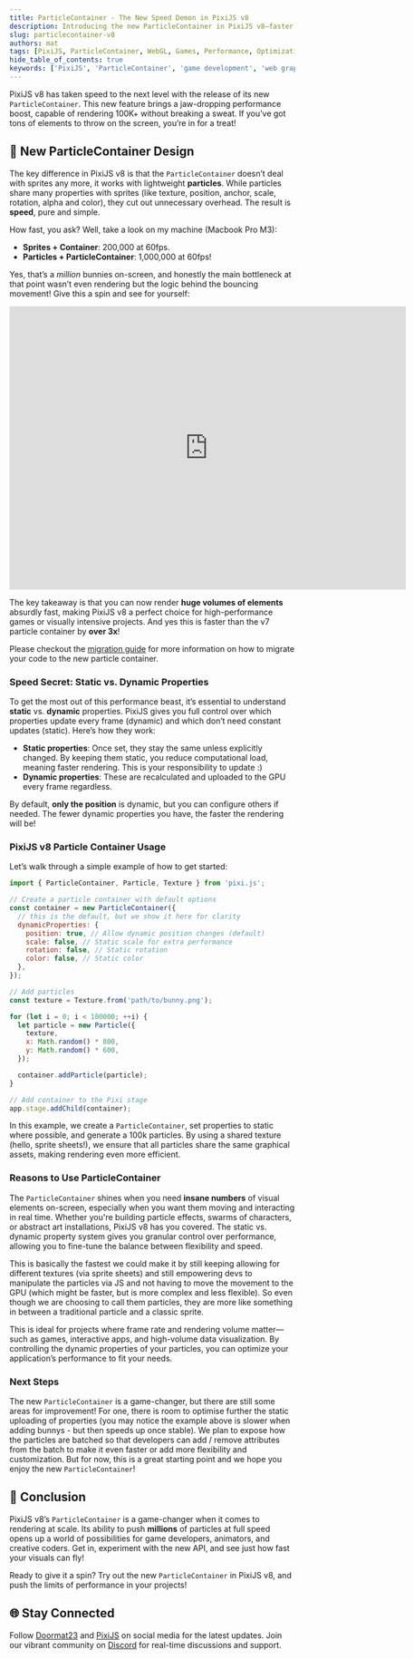 ```yaml
---
title: ParticleContainer - The New Speed Demon in PixiJS v8
description: Introducing the new ParticleContainer in PixiJS v8—faster than ever, optimized for rendering millions of particles effortlessly.
slug: particlecontainer-v8
authors: mat
tags: [PixiJS, ParticleContainer, WebGL, Games, Performance, Optimization]
hide_table_of_contents: true
keywords: ['PixiJS', 'ParticleContainer', 'game development', 'web graphics', 'optimization', 'WebGL']
---
```


PixiJS v8 has taken speed to the next level with the release of its new `ParticleContainer`. This new feature brings a jaw-dropping performance boost, capable of rendering 100K+ without breaking a sweat. If you’ve got tons of elements to throw on the screen, you’re in for a treat!

<!--truncate-->

## 🚀 New ParticleContainer Design

The key difference in PixiJS v8 is that the `ParticleContainer` doesn’t deal with sprites any more, it works with lightweight **particles**. While particles share many properties with sprites (like texture, position, anchor, scale, rotation, alpha and color), they cut out unnecessary overhead. The result is **speed**, pure and simple.

How fast, you ask? Well, take a look on my machine (Macbook Pro M3):

- **Sprites + Container**: 200,000 at 60fps.
- **Particles + ParticleContainer**: 1,000,000 at 60fps!

Yes, that’s a _million_ bunnies on-screen, and honestly the main bottleneck at that point wasn’t even rendering but the logic behind the bouncing movement! Give this a spin and see for yourself:

<iframe src="https://goodboydigital.github.io/pixi-bunnymark/dist/?asParticles=true&count=1000&renderer=webgl" width="700" height="500" frameborder="0"></iframe>

The key takeaway is that you can now render **huge volumes of elements** absurdly fast, making PixiJS v8 a perfect choice for high-performance games or visually intensive projects. And yes this is faster than the v7 particle container by **over 3x**!

Please checkout the [migration guide](../8.x/guides/migrations/v8#particlecontainer) for more information on how to migrate your code to the new particle container.

### Speed Secret: Static vs. Dynamic Properties

To get the most out of this performance beast, it’s essential to understand **static** vs. **dynamic** properties. PixiJS gives you full control over which properties update every frame (dynamic) and which don’t need constant updates (static). Here’s how they work:

- **Static properties**: Once set, they stay the same unless explicitly changed. By keeping them static, you reduce computational load, meaning faster rendering. This is your responsibility to update :)
- **Dynamic properties**: These are recalculated and uploaded to the GPU every frame regardless.

By default, **only the position** is dynamic, but you can configure others if needed. The fewer dynamic properties you have, the faster the rendering will be!

### PixiJS v8 Particle Container Usage

Let’s walk through a simple example of how to get started:

```javascript
import { ParticleContainer, Particle, Texture } from 'pixi.js';

// Create a particle container with default options
const container = new ParticleContainer({
  // this is the default, but we show it here for clarity
  dynamicProperties: {
    position: true, // Allow dynamic position changes (default)
    scale: false, // Static scale for extra performance
    rotation: false, // Static rotation
    color: false, // Static color
  },
});

// Add particles
const texture = Texture.from('path/to/bunny.png');

for (let i = 0; i < 100000; ++i) {
  let particle = new Particle({
    texture,
    x: Math.random() * 800,
    y: Math.random() * 600,
  });

  container.addParticle(particle);
}

// Add container to the Pixi stage
app.stage.addChild(container);
```

In this example, we create a `ParticleContainer`, set properties to static where possible, and generate a 100k particles. By using a shared texture (hello, sprite sheets!), we ensure that all particles share the same graphical assets, making rendering even more efficient.

### Reasons to Use ParticleContainer

The `ParticleContainer` shines when you need **insane numbers** of visual elements on-screen, especially when you want them moving and interacting in real time. Whether you're building particle effects, swarms of characters, or abstract art installations, PixiJS v8 has you covered. The static vs. dynamic property system gives you granular control over performance, allowing you to fine-tune the balance between flexibility and speed.

This is basically the fastest we could make it by still keeping allowing for different textures (via sprite sheets) and still empowering devs to manipulate the particles via JS and not having to move the movement to the GPU (which might be faster, but is more complex and less flexible). So even though we are choosing to call them particles, they are more like something in between a traditional particle and a classic sprite.

This is ideal for projects where frame rate and rendering volume matter—such as games, interactive apps, and high-volume data visualization. By controlling the dynamic properties of your particles, you can optimize your application’s performance to fit your needs.

### Next Steps

The new `ParticleContainer` is a game-changer, but there are still some areas for improvement! For one, there is room to optimise further the static uploading of properties (you may notice the example above is slower when adding bunnys - but then speeds up once stable). We plan to expose how the particles are batched so that developers can add / remove attributes from the batch to make it even faster or add more flexibility and customization. But for now, this is a great starting point and we hope you enjoy the new `ParticleContainer`!

## 🎉 Conclusion

PixiJS v8’s `ParticleContainer` is a game-changer when it comes to rendering at scale. Its ability to push **millions** of particles at full speed opens up a world of possibilities for game developers, animators, and creative coders. Get in, experiment with the new API, and see just how fast your visuals can fly!

Ready to give it a spin? Try out the new `ParticleContainer` in PixiJS v8, and push the limits of performance in your projects!

## 🌐 Stay Connected

Follow [Doormat23](https://twitter.com/Doormat23) and [PixiJS](https://bsky.app/profile/pixijs.com) on social media for the latest updates. Join our vibrant community on [Discord](https://discord.gg/nrnDP9wtyX) for real-time discussions and support.
